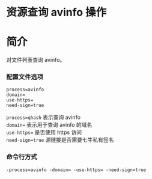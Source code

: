 # 资源查询 avinfo 操作

# 简介
对文件列表查询 avinfo。

### 配置文件选项
```
process=avinfo
domain=
use-https=
need-sign=true
```
`process=qhash` 表示查询 avinfo  
`domain=` 表示用于查询 avinfo 的域名  
`use-https=` 是否使用 https 访问  
`need-sign=true` 源链接是否需要七牛私有签名  

### 命令行方式
```
-process=avinfo -domain= -use-https= -need-sign=true 
```
